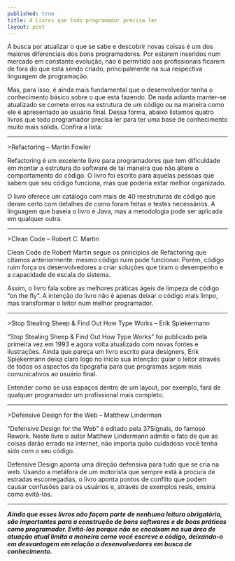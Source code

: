 ```yaml
---
published: true
title: 4 Livros que todo programador precisa ler
layout: post
---
```


A busca por atualizar o que se sabe e descobrir novas coisas é um dos maiores diferenciais dos bons programadores. Por estarem inseridos num mercado em constante evolução, não é permitido aos profissionais ficarem de fora do que está sendo criado, principalmente na sua respectiva linguagem de programação.

Mas, para isso, é ainda mais fundamental que o desenvolvedor tenha o conhecimento básico sobre o que está fazendo. De nada adianta manter-se atualizado se comete erros na estrutura de um código ou na maneira como ele é apresentado ao usuário final. Dessa forma, abaixo listamos quatro livros que todo programador precisa ler para ter uma base de conhecimento muito mais sólida. Confira a lista:
<hr/>
>Refactoring – Martin Fowler

Refactoring é um excelente livro para programadores que tem dificuldade em montar a estrutura do software de tal maneira que não altere o comportamento do código. O livro foi escrito para aquelas pessoas que sabem que seu código funciona, mas que poderia estar melhor organizado.

O livro oferece um catálogo com mais de 40 reestruturas de código que deram certo com detalhes de como foram feitas e testes necessários. A linguagem que baseia o livro é Java, mas a metodologia pode ser aplicada em qualquer outra.
<hr/>
>Clean Code – Robert C. Martin

Clean Code de Robert Martin segue os princípios de Refactoring que citamos anteriormente: mesmo código ruim pode funcionar. Porém, código ruim força os desenvolvedores a criar soluções que tiram o desempenho e a capacidade de escala do sistema.

Assim, o livro fala sobre as melhores práticas ágeis de limpeza de código “on the fly”. A intenção do livro não é apenas deixar o código mais limpo, mas transformar o leitor num melhor programador.
<hr/>
>Stop Stealing Sheep & Find Out How Type Works – Erik Spiekermann

“Stop Stealing Sheep & Find Out How Type Works” foi publicado pela primeira vez em 1993 e agora volta atualizado com novas fontes e ilustrações. Ainda que pareça um livro escrito para designers, Erik Spiekermann deixa claro logo no início sua intenção: guiar o leitor através de todos os aspectos da tipografia para que programas sejam mais comunicativos ao usuário final.

Entender como se usa espaços dentro de um layout, por exemplo, fará de qualquer programador um profissional mais completo.
<hr/>
>Defensive Design for the Web – Matthew Linderman

“Defensive Design for the Web” é editado pela 37Signals, do famoso Rework. Neste livro o autor Matthew Lindermann admite o fato de que as coisas darão errado na internet, não importa quão cuidadoso você tenha sido com o seu código.

Defensive Design aponta uma direção defensiva para tudo que se cria na web. Usando a metáfora de um motorista que sempre está à procura de estradas escorregadias, o livro aponta pontos de conflito que podem causar confusões para os usuários e, através de exemplos reais, ensina como evitá-los.
<hr/>

***Ainda que esses livros não façam parte de nenhuma leitura obrigatória, são importantes para a construção de bons softwares e de boas práticas como programador. Evitá-los porque não se encaixam na sua área de atuação atual limita a maneira como você escreve o código, deixando-o em desvantagem em relação a desenvolvedores em busca de conhecimento.***